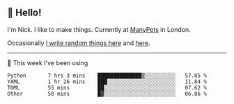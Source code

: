 ## 👋 Hello! 

I'm Nick. I like to make things. Currently at [ManyPets](https://manypets.com) in London.

Occasionally [I write random things here](https://nicksnell.com) and [here](https://twitter.com/nicksnell).

-------

🚀 This week I've been using

<!--START_SECTION:waka-->

```text
Python       7 hrs 3 mins    ██████████████▒░░░░░░░░░░   57.85 %
YAML         1 hr 26 mins    ███░░░░░░░░░░░░░░░░░░░░░░   11.84 %
TOML         55 mins         ██░░░░░░░░░░░░░░░░░░░░░░░   07.62 %
Other        50 mins         █▓░░░░░░░░░░░░░░░░░░░░░░░   06.86 %
```

<!--END_SECTION:waka-->
